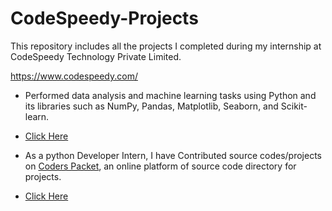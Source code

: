 # CodeSpeedy-Projects
This repository includes all the projects I completed during my internship at CodeSpeedy Technology Private Limited.

https://www.codespeedy.com/

* Performed data analysis and machine learning tasks using Python and its libraries such as NumPy, Pandas, Matplotlib, Seaborn, and Scikit-learn.

* [Click Here](https://github.com/DebajyotiTalukder2001/ML-Repo)

* As a python Developer Intern, I have Contributed source codes/projects on [Coders Packet](https://coderspacket.com/contributor/Debajyoti2001), an online platform of source code directory for projects.

* [Click Here](https://github.com/DebajyotiTalukder2001/CodeSpeedy-Projects)
